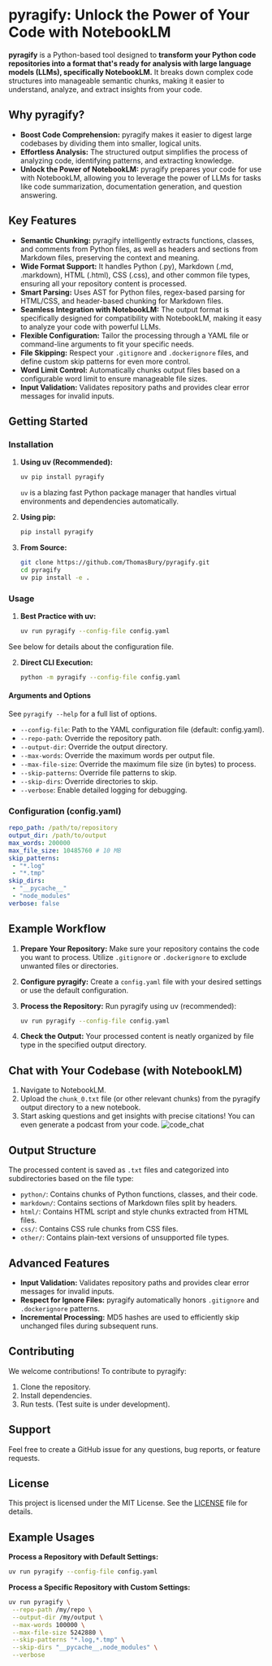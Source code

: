 # pyragify: Unlock the Power of Your Code with NotebookLM  

**pyragify** is a Python-based tool designed to **transform your Python code repositories into a format that's ready for analysis with large language models (LLMs), specifically NotebookLM.** It breaks down complex code structures into manageable semantic chunks, making it easier to understand, analyze, and extract insights from your code.

## Why pyragify?

* **Boost Code Comprehension:**  pyragify makes it easier to digest large codebases by dividing them into smaller, logical units.
* **Effortless Analysis:** The structured output simplifies the process of analyzing code, identifying patterns, and extracting knowledge.
* **Unlock the Power of NotebookLM:** pyragify prepares your code for use with NotebookLM, allowing you to leverage the power of LLMs for tasks like code summarization, documentation generation, and question answering.

## Key Features

* **Semantic Chunking:** pyragify intelligently extracts functions, classes, and comments from Python files, as well as headers and sections from Markdown files, preserving the context and meaning.
* **Wide Format Support:** It handles Python (.py), Markdown (.md, .markdown), HTML (.html), CSS (.css), and other common file types, ensuring all your repository content is processed.
* **Smart Parsing:** Uses AST for Python files, regex-based parsing for HTML/CSS, and header-based chunking for Markdown files.
* **Seamless Integration with NotebookLM:** The output format is specifically designed for compatibility with NotebookLM, making it easy to analyze your code with powerful LLMs.
* **Flexible Configuration:** Tailor the processing through a YAML file or command-line arguments to fit your specific needs.
* **File Skipping:** Respect your `.gitignore` and `.dockerignore` files, and define custom skip patterns for even more control.
* **Word Limit Control:** Automatically chunks output files based on a configurable word limit to ensure manageable file sizes.
* **Input Validation:** Validates repository paths and provides clear error messages for invalid inputs.

## Getting Started

### Installation

1. **Using uv (Recommended):**

    ```bash
    uv pip install pyragify
    ```

    `uv` is a blazing fast Python package manager that handles virtual environments and dependencies automatically.

2. **Using pip:**

    ```bash
    pip install pyragify
    ```

3. **From Source:**

    ```bash
    git clone https://github.com/ThomasBury/pyragify.git
    cd pyragify
    uv pip install -e .
    ```

### Usage

1. **Best Practice with uv:**

    ```bash
    uv run pyragify --config-file config.yaml
    ```

See below for details about the configuration file.

2. **Direct CLI Execution:**

    ```bash
    python -m pyragify --config-file config.yaml
    ```

#### Arguments and Options

See `pyragify --help` for a full list of options.

* `--config-file`: Path to the YAML configuration file (default: config.yaml).
* `--repo-path`: Override the repository path.
* `--output-dir`: Override the output directory.
* `--max-words`: Override the maximum words per output file.
* `--max-file-size`: Override the maximum file size (in bytes) to process.
* `--skip-patterns`: Override file patterns to skip.
* `--skip-dirs`: Override directories to skip.
* `--verbose`: Enable detailed logging for debugging.

### Configuration (config.yaml)

```yaml
repo_path: /path/to/repository
output_dir: /path/to/output
max_words: 200000
max_file_size: 10485760 # 10 MB
skip_patterns:
 - "*.log"
 - "*.tmp"
skip_dirs:
 - "__pycache__"
 - "node_modules"
verbose: false
```

## Example Workflow

1. **Prepare Your Repository:** Make sure your repository contains the code you want to process. Utilize `.gitignore` or `.dockerignore` to exclude unwanted files or directories.
2. **Configure pyragify:** Create a `config.yaml` file with your desired settings or use the default configuration.
3. **Process the Repository:** Run pyragify using uv (recommended):

    ```bash
    uv run pyragify --config-file config.yaml
    ```

4. **Check the Output:** Your processed content is neatly organized by file type in the specified output directory.

## Chat with Your Codebase (with NotebookLM)

1. Navigate to NotebookLM.
2. Upload the `chunk_0.txt` file (or other relevant chunks) from the pyragify output directory to a new notebook.
3. Start asking questions and get insights with precise citations! You can even generate a podcast from your code.
    ![code_chat](chat_code_base.png "Chat with your code base")

## Output Structure

The processed content is saved as `.txt` files and categorized into subdirectories based on the file type:

* `python/`:  Contains chunks of Python functions, classes, and their code.
* `markdown/`:  Contains sections of Markdown files split by headers.
* `html/`:  Contains HTML script and style chunks extracted from HTML files.
* `css/`:  Contains CSS rule chunks from CSS files.
* `other/`:  Contains plain-text versions of unsupported file types.

## Advanced Features

* **Input Validation:** Validates repository paths and provides clear error messages for invalid inputs.
* **Respect for Ignore Files:** pyragify automatically honors `.gitignore` and `.dockerignore` patterns.
* **Incremental Processing:** MD5 hashes are used to efficiently skip unchanged files during subsequent runs.

## Contributing

We welcome contributions! To contribute to pyragify:

1. Clone the repository.
2. Install dependencies.
3. Run tests. (Test suite is under development).

## Support

Feel free to create a GitHub issue for any questions, bug reports, or feature requests.

## License

This project is licensed under the MIT License. See the [LICENSE](LICENSE) file for details.

## Example Usages

**Process a Repository with Default Settings:**

```bash
uv run pyragify --config-file config.yaml
```

**Process a Specific Repository with Custom Settings:**

```bash
uv run pyragify \
 --repo-path /my/repo \
 --output-dir /my/output \
 --max-words 100000 \
 --max-file-size 5242880 \
 --skip-patterns "*.log,*.tmp" \
 --skip-dirs "__pycache__,node_modules" \
 --verbose
```
